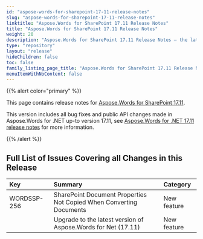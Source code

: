 ```yaml
---
id: "aspose-words-for-sharepoint-17-11-release-notes"
slug: "aspose-words-for-sharepoint-17-11-release-notes"
linktitle: "Aspose.Words for SharePoint 17.11 Release Notes"
title: "Aspose.Words for SharePoint 17.11 Release Notes"
weight: 20
description: "Aspose.Words for SharePoint 17.11 Release Notes – the latest updates and fixes."
type: "repository"
layout: "release"
hideChildren: false
toc: false
family_listing_page_title: "Aspose.Words for SharePoint 17.11 Release Notes"
menuItemWithNoContent: false
---
```


{{% alert color="primary" %}}

This page contains release notes for [Aspose.Words for SharePoint 17.11](https://releases.aspose.com/words/sharepoint/new-releases/aspose.words-for-sharepoint-17.11/).

This version includes all bug fixes and public API changes made in Aspose.Words for .NET up-to version 17.11, see [Aspose.Words for .NET 17.11 release notes](/words/net/release-notes/2017/aspose-words-for-net-17-11-release-notes/) for more information.

{{% /alert %}}

## Full List of Issues Covering all Changes in this Release

|Key|Summary|Category|
| :- | :- | :- |
|WORDSSP-256|SharePoint Document Properties Not Copied When Converting Documents |New feature|
| |Upgrade to the latest version of Aspose.Words for Net (17.11)|New feature|

